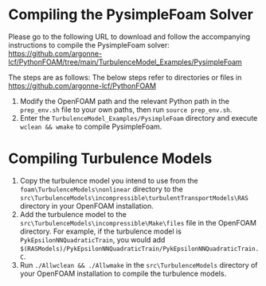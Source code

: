 # Compiling the PysimpleFoam Solver
Please go to the following URL to download and follow the accompanying instructions to compile the PysimpleFoam solver:
https://github.com/argonne-lcf/PythonFOAM/tree/main/TurbulenceModel_Examples/PysimpleFoam

The steps are as follows:
The below steps refer to directories or files in https://github.com/argonne-lcf/PythonFOAM
1. Modify the OpenFOAM path and the relevant Python path in the `prep_env.sh` file to your own paths, then run `source prep_env.sh`.
2. Enter the `TurbulenceModel_Examples/PysimpleFoam` directory and execute `wclean && wmake` to compile PysimpleFoam.

# Compiling Turbulence Models
1. Copy the turbulence model you intend to use from the `foam\TurbulenceModels\nonlinear` directory to the `src\TurbulenceModels\incompressible\turbulentTransportModels\RAS` directory in your OpenFOAM installation.
2. Add the turbulence model to the `src\TurbulenceModels\incompressible\Make\files` file in the OpenFOAM directory. For example, if the turbulence model is `PykEpsilonNNQuadraticTrain`, you would add `$(RASModels)/PykEpsilonNNQuadraticTrain/PykEpsilonNNQuadraticTrain.C`.
3. Run `./Allwclean && ./Allwmake` in the `src\TurbulenceModels` directory of your OpenFOAM installation to compile the turbulence models.